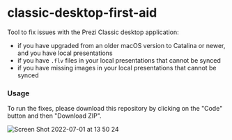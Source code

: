 # classic-desktop-first-aid

Tool to fix issues with the Prezi Classic desktop application:
- if you have upgraded from an older macOS version to Catalina or newer, and you have local presentations
- if you have `.flv` files in your local presentations that cannot be synced
- if you have missing images in your local presentations that cannot be synced


### Usage

To run the fixes, please download this repository by clicking on the "Code" button and then "Download ZIP".

![Screen Shot 2022-07-01 at 13 50 24](https://user-images.githubusercontent.com/5681029/176889875-05c72216-188c-4306-a06e-64d43442cb38.png)
